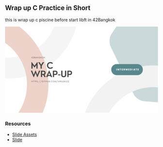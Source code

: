 ## Wrap up C Practice in Short
this is wrap up c piscine before start libft in 42Bangkok

<img src="https://raw.githubusercontent.com/viruskizz/42bangkok-cwrapup/main/assets/1.png" alt="drawing" width="720"/>

### Resources
- [Slide Assets](https://github.com/viruskizz/42bangkok-cwrapup/tree/main/assets)
- [Slide](https://www.canva.com/design/DAE4ZvLjr7w/oE1hje5-iq0rjhNtO2T8hw/view?utm_content=DAE4ZvLjr7w&utm_campaign=designshare&utm_medium=link&utm_source=publishsharelink)

